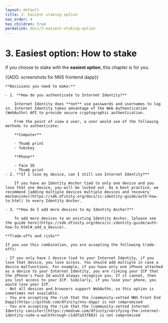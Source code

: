 ```yaml
---
layout: default
title: 3. Easiest staking option
nav_order: 4
has_children: true
permalink: docs/3-easiest-staking-option
---
```


# 3. Easiest option: How to stake

If you choose to stake with the **easiest option**, this chapter is for you.

{{ADD: screenshots for NNS frontend dapp}}


    **Decisions you need to make:**

    - 1. **How do you authenticate to Internet Identity?**

        Internet Identity does **not** use passwords and usernames to log in. Internet Identity takes advantage of the Web Authentication (WebAuthn) API to provide secure cryptographic authentication.

        From the point of view a user, a user would use of the following methods to authenticate:

        **Computer**

        - Thumb print
        - Yubikey

        **Phone**

        - Face ID
        - Thumb print
    - 2. **If I lose my device, can I still use Internet Identity?**

        If you have an Identity Anchor tied to only one device and you lose that one device, you will be locked out. As a best practice, we recommend [adding multiple devices multiple devices and recovery mechanisms](https://sdk.dfinity.org/docs/ic-identity-guide/auth-how-to.html) to every Identity Anchor.

    - 3. **How do I add more devices to my Identity Anchor?**

        To add more devices to an existing Identity Anchor, [please see the guide here](https://sdk.dfinity.org/docs/ic-identity-guide/auth-how-to.html#_add_a_device).

    **Trade-offs and risks**

    If you use this combination, you are accepting the following trade-offs:

    - If you only have 1 device tied to your Internet Identity, if you lose that device, you lose access. You should add multiple in case a device malfunctions. For example, if you have only one iPhone attached as a device to your Internet Identity, you are risking your ICP that the iPhone's Face Id would always recognize you. If it cannot, then you lost access to your ICP. Similarly, if you lose your phone, you would lose your ICP.
    - Not all devices and browsers support WebAuthn, so this option is sometimes not available.
    - You are accepting the risk that the [community-vetted NNS Front End Dapp](https://github.com/dfinity/nns-dapp) is not compromised
    - You are accepting the risk that the [community-vetted Internet Identity canister](https://medium.com/dfinity/verifying-the-internet-identity-code-a-walkthrough-c1dd7a53f883) is not compromised